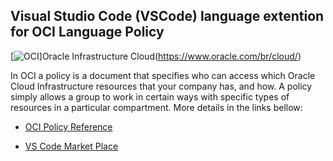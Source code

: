 ## Visual Studio Code (VSCode) language extention for  OCI Language Policy

[![OCI](https://console.sa-saopaulo-1.oraclecloud.com/favicon.ico)]Oracle Infrastructure Cloud(https://www.oracle.com/br/cloud/)


In OCI a policy is a document that specifies who can access which Oracle Cloud Infrastructure resources that your company has, and how. A policy simply allows a group  to work in certain ways with specific types of resources  in a particular compartment. More details in the links bellow:

* [OCI Policy Reference][ocilnk]

* [VS Code Market Place][vscodelnk]

[vscodelnk]: <https://marketplace.visualstudio.com/items?itemName=joaofelipes.oci-policy-language&ssr=false#overview>
[ocilnk]: <https://marketplace.visualstudio.com/items?itemName=joaofelipes.oci-policy-language&ssr=false#overview>